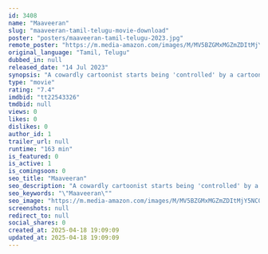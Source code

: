 ```yaml
---
id: 3408
name: "Maaveeran"
slug: "maaveeran-tamil-telugu-movie-download"
poster: "posters/maaveeran-tamil-telugu-2023.jpg"
remote_poster: "https://m.media-amazon.com/images/M/MV5BZGMxMGZmZDItMjY5NC00OTVhLWE2MWEtNzJiZTU1NzI1MTllXkEyXkFqcGc@._V1_SX300.jpg"
original_language: "Tamil, Telugu"
dubbed_in: null
released_date: "14 Jul 2023"
synopsis: "A cowardly cartoonist starts being 'controlled' by a cartoon action figure, and takes on a corrupt politician."
type: "movie"
rating: "7.4"
imdbid: "tt22543326"
tmdbid: null
views: 0
likes: 0
dislikes: 0
author_id: 1
trailer_url: null
runtime: "163 min"
is_featured: 0
is_active: 1
is_comingsoon: 0
seo_title: "Maaveeran"
seo_description: "A cowardly cartoonist starts being 'controlled' by a cartoon action figure, and takes on a corrupt politician."
seo_keywords: "\"Maaveeran\""
seo_image: "https://m.media-amazon.com/images/M/MV5BZGMxMGZmZDItMjY5NC00OTVhLWE2MWEtNzJiZTU1NzI1MTllXkEyXkFqcGc@._V1_SX300.jpg"
screenshots: null
redirect_to: null
social_shares: 0
created_at: 2025-04-18 19:09:09
updated_at: 2025-04-18 19:09:09
---
```


